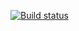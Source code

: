 [![Build status](https://ci.appveyor.com/api/projects/status/lkwug78kkfkwjsao?svg=true)](https://ci.appveyor.com/project/Vladimir-Study/netolotgy-js-server)
